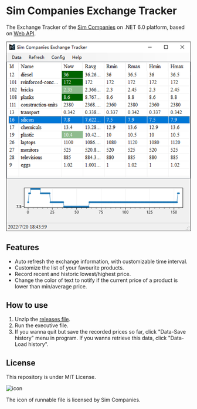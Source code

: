 #  Sim Companies Exchange Tracker

The Exchange Tracker of the [Sim Companies](https://www.simcompanies.com/) on .NET 6.0 platform, based on [Web API](https://www.simcompanies.com/articles/api). 

![screenshot](screenshot-1.png)

## Features

- Auto refresh the exchange information, with customizable time interval.
- Customize the list of your favourite products.
- Record recent and historic lowest/highest price.
- Change the color of text to notify if the current price of a product is lower than min/average price.

## How to use

1. Unzip the [releases file](https://github.com/bac0id/simcompanies-exchange-tracker/releases).
3. Run the executive file. 
4. If you wanna quit but save the recorded prices so far, click "Data-Save history" menu in program. If you wanna retrieve this data, click "Data-Load history".

## License

This repository is under MIT License. 

![icon](https://d1fxy698ilbz6u.cloudfront.net/static/images/favico/favicon.ico)

The icon of runnable file is licensed by Sim Companies. 
